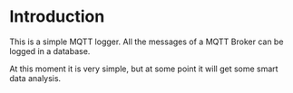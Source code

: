 # Introduction

This is a simple MQTT logger.
All the messages of a MQTT Broker can be logged in a database.

At this moment it is very simple,
but at some point it will get some smart data analysis. 
